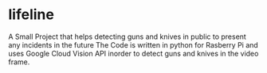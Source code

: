 # lifeline
A Small Project that helps detecting guns and knives in public to present any incidents in the future
The Code is written in python for Rasberry Pi and uses Google Cloud Vision API inorder to detect guns and knives in the video frame.
